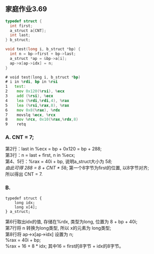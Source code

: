 ## 家庭作业3.69

```C
typedef struct {
  int first;
  a_struct a[CNT];
  int last;
} b_struct;

void test(long i, b_struct *bp) {
  int n = bp->first + bp->last;
  a_struct *ap = &bp->a[i];
  ap->x[ap->idx] = n;
}
```
```asm
# void test(long i, b_struct *bp)
# i in %rdi, bp in %rsi
1   test:
2    mov 0x120(%rsi), %ecx
3    add (%rsi), %ecx
4    lea (%rdi,%rdi,4), %rax
5    lea (%rsi,%rax,8), %rax
6    mov 0x8(%rax), %rdx
7    movslq %ecx, %rcx
8    mov %rcx, 0x10(%rax,%rdx,8)
9    retq
```

### A. CNT = 7;

第2行：last in %ecx = bp + 0x120 = bp + 288;  
第3行：n = last + first, n in %ecx;  
第4、5行：%rax = 40i + bp, 说明a_struct大小为 5*8;   
由此可得 288 = 8 + CNT * 5*8; 第一个8字节为first的位置, 以8字节对齐;  
所以得出 CNT = 7.  
    
### B.
``` 
typedef struct {
    long idx;
    long x[4];
} a_struct;
```

第6行取出idx的值, 存储在%rdx, 类型为long, 位置为 8 + bp + 40i;   
第7行将 n 转换为long类型, 所以 x的元素为 long类型;   
第8行将 ap->x[ap->idx] 设置为 n;   
%rax = 40i + bp;   
%rax + 16 + 8 * idx; 其中16 = first的8字节 + idx的8字节。  
